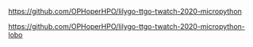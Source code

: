 https://github.com/OPHoperHPO/lilygo-ttgo-twatch-2020-micropython

https://github.com/OPHoperHPO/lilygo-ttgo-twatch-2020-micropython-lobo
